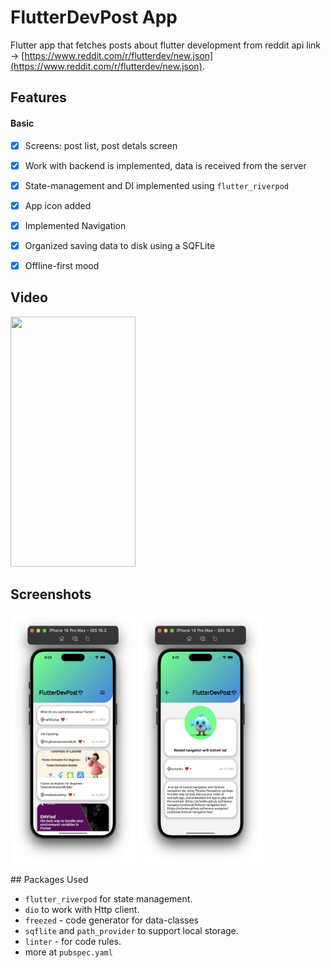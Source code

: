 # FlutterDevPost App
Flutter app that fetches posts about flutter development from reddit
api link ->  [https://www.reddit.com/r/flutterdev/new.json](https://www.reddit.com/r/flutterdev/new.json).
## Features
#### Basic
- [x] Screens: post list, post detals screen
- [x] Work with backend is implemented, data is received from the server
- [X] State-management and DI implemented using `flutter_riverpod`
- [x] App icon added
- [X] Implemented Navigation
- [x] Organized saving data to disk using a SQFLite
- [X] Offline-first mood


## Video
<img src="https://github.com/olndl/dev_post/blob/dev/screenshots/screen.gif" width="200" height="400"/>

## Screenshots
<p float="left">
<img src="https://github.com/olndl/dev_post/blob/dev/screenshots/first_screen.png" width="200" height="400"/>
<img src="https://github.com/olndl/dev_post/blob/dev/screenshots/second_screen.png" width="200" height="400"/>
</p>
## Packages Used

- `flutter_riverpod` for state management.
- `dio` to work with Http client.
- `freezed` - code generator for data-classes
- `sqflite` and `path_provider` to support local storage.
- `linter` - for code rules.
- more at `pubspec.yaml`
